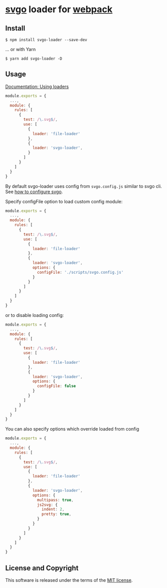 # [svgo](https://github.com/svg/svgo) loader for [webpack](https://github.com/webpack/webpack)

## Install

```
$ npm install svgo-loader --save-dev
```

... or with Yarn

```
$ yarn add svgo-loader -D
```

## Usage

[Documentation: Using loaders](https://webpack.js.org/concepts/loaders/#using-loaders)

```js
module.exports = {
  ...,
  module: {
    rules: [
      {
        test: /\.svg$/,
        use: [
          {
            loader: 'file-loader'
          },
          {
            loader: 'svgo-loader',
          }
        ]
      }
    ]
  }
}
```

By default svgo-loader uses config from `svgo.config.js` similar to svgo cli.
See [how to configure svgo](https://github.com/svg/svgo#configuration).

Specify configFile option to load custom config module:

```js
module.exports = {
  ...,
  module: {
    rules: [
      {
        test: /\.svg$/,
        use: [
          {
            loader: 'file-loader'
          },
          {
            loader: 'svgo-loader',
            options: {
              configFile: './scripts/svgo.config.js'
            }
          }
        ]
      }
    ]
  }
}
```

or to disable loading config:

```js
module.exports = {
  ...,
  module: {
    rules: [
      {
        test: /\.svg$/,
        use: [
          {
            loader: 'file-loader'
          },
          {
            loader: 'svgo-loader',
            options: {
              configFile: false
            }
          }
        ]
      }
    ]
  }
}
```

You can also specify options which override loaded from config

```js
module.exports = {
  ...,
  module: {
    rules: [
      {
        test: /\.svg$/,
        use: [
          {
            loader: 'file-loader'
          },
          {
            loader: 'svgo-loader',
            options: {
              multipass: true,
              js2svg: {
                indent: 2,
                pretty: true,
              }
            }
          }
        ]
      }
    ]
  }
}
```

## License and Copyright

This software is released under the terms of the [MIT license](https://github.com/svg/svgo-loader/blob/master/LICENSE).
